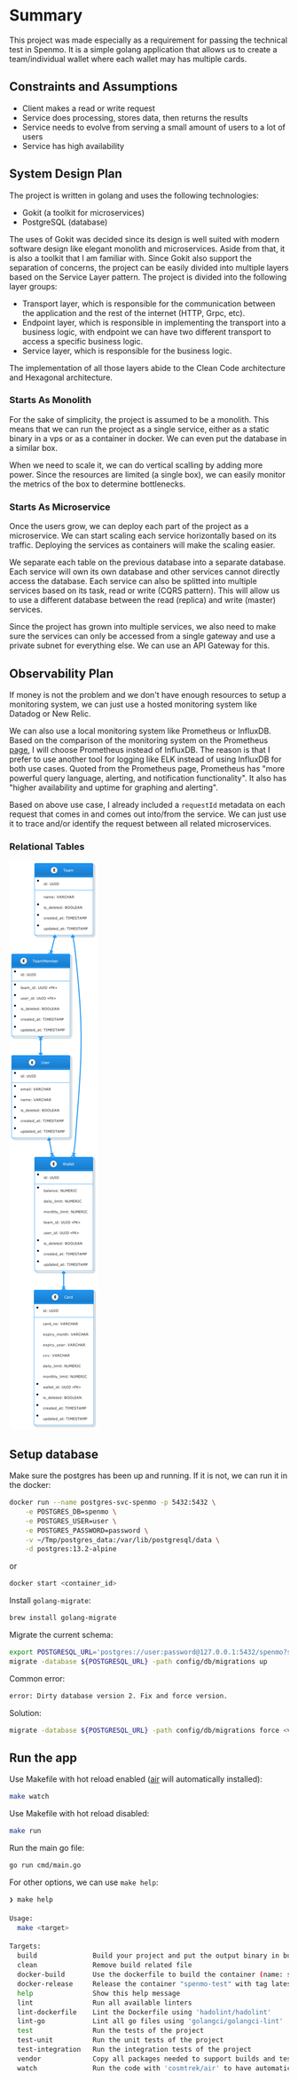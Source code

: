 # Summary

This project was made especially as a requirement for passing the technical test in Spenmo. It is a simple golang application that allows us to create a team/individual wallet where each wallet may has multiple cards.

## Constraints and Assumptions

- Client makes a read or write request
- Service does processing, stores data, then returns the results
- Service needs to evolve from serving a small amount of users to a lot of users
- Service has high availability

## System Design Plan

The project is written in golang and uses the following technologies:

- Gokit (a toolkit for microservices)
- PostgreSQL (database)

The uses of Gokit was decided since its design is well suited with modern software design like elegant monolith and microservices. Aside from that, it is also a toolkit that I am familiar with. Since Gokit also support the separation of concerns, the project can be easily divided into multiple layers based on the Service Layer pattern. The project is divided into the following layer groups:

- Transport layer, which is responsible for the communication between the application and the rest of the internet (HTTP, Grpc, etc).
- Endpoint layer, which is responsible in implementing the transport into a business logic, with endpoint we can have two different transport to access a specific business logic.
- Service layer, which is responsible for the business logic.

The implementation of all those layers abide to the Clean Code architecture and Hexagonal architecture.

### Starts As Monolith

For the sake of simplicity, the project is assumed to be a monolith. This means that we can run the project as a single service, either as a static binary in a vps or as a container in docker. We can even put the database in a similar box.

When we need to scale it, we can do vertical scalling by adding more power. Since the resources are limited (a single box), we can easily monitor the metrics of the box to determine bottlenecks.

### Starts As Microservice

Once the users grow, we can deploy each part of the project as a microservice. We can start scaling each service horizontally based on its traffic. Deploying the services as containers will make the scaling easier.

We separate each table on the previous database into a separate database. Each service will own its own database and other services cannot directly access the database. Each service can also be splitted into multiple services based on its task, read or write (CQRS pattern). This will allow us to use a different database between the read (replica) and write (master) services.

Since the project has grown into multiple services, we also need to make sure the services can only be accessed from a single gateway and use a private subnet for everything else. We can use an API Gateway for this.

## Observability Plan

If money is not the problem and we don't have enough resources to setup a monitoring system, we can just use a hosted monitoring system like Datadog or New Relic.

We can also use a local monitoring system like Prometheus or InfluxDB. Based on the comparison of the monitoring system on the Prometheus [page](https://prometheus.io/docs/introduction/comparison), I will choose Prometheus instead of InfluxDB. The reason is that I prefer to use another tool for logging like ELK instead of using InfluxDB for both use cases. Quoted from the Prometheus page, Prometheus has "more powerful query language, alerting, and notification functionality". It also has "higher availability and uptime for graphing and alerting".

Based on above use case, I already included a `requestId` metadata on each request that comes in and comes out into/from the service. We can just use it to trace and/or identify the request between all related microservices.

### Relational Tables

![Relational Tables](docs/diagram/spenmo-wallet.png)

## Setup database

Make sure the postgres has been up and running. If it is not, we can run it in the docker:

```sh
docker run --name postgres-svc-spenmo -p 5432:5432 \
    -e POSTGRES_DB=spenmo \
    -e POSTGRES_USER=user \
    -e POSTGRES_PASSWORD=password \
    -v ~/Tmp/postgres_data:/var/lib/postgresql/data \
    -d postgres:13.2-alpine
```

or

```sh
docker start <container_id>
```

Install `golang-migrate`:

```sh
brew install golang-migrate
```

Migrate the current schema:

```sh
export POSTGRESQL_URL='postgres://user:password@127.0.0.1:5432/spenmo?sslmode=disable'
migrate -database ${POSTGRESQL_URL} -path config/db/migrations up
```

Common error:

```sh
error: Dirty database version 2. Fix and force version.
```

Solution:

```sh
migrate -database ${POSTGRESQL_URL} -path config/db/migrations force <version - 1>
```

## Run the app

Use Makefile with hot reload enabled ([air](https://github.com/cosmtrek/air) will automatically installed):

```sh
make watch
```

Use Makefile with hot reload disabled:

```sh
make run
```

Run the main go file:

```sh
go run cmd/main.go
```

For other options, we can use `make help`:

```sh
❯ make help

Usage:
  make <target>

Targets:
  build              Build your project and put the output binary in build/spenmo-test
  clean              Remove build related file
  docker-build       Use the dockerfile to build the container (name: spenmo-test)
  docker-release     Release the container "spenmo-test" with tag latest and 0.0.1
  help               Show this help message
  lint               Run all available linters
  lint-dockerfile    Lint the Dockerfile using 'hadolint/hadolint'
  lint-go            Lint all go files using 'golangci/golangci-lint'
  test               Run the tests of the project
  test-unit          Run the unit tests of the project
  test-integration   Run the integration tests of the project
  vendor             Copy all packages needed to support builds and tests into the vendor directory
  watch              Run the code with 'cosmtrek/air' to have automatic reload on changes
```
